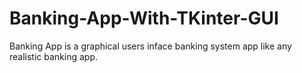# Banking-App-With-TKinter-GUI
Banking App is a graphical users inface banking system app like any realistic banking app.

